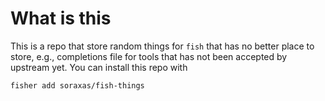 # What is this

This is a repo that store random things for `fish` that has no better place to store, e.g., completions file for tools that has not been accepted by upstream yet. You can install this repo with
```sh
fisher add soraxas/fish-things
```

